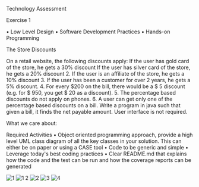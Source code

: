 Technology Assessment

Exercise 1

• Low Level Design
• Software Development Practices
• Hands-on Programming

The Store Discounts

On a retail website, the following discounts apply:
If the user has gold card of the store, he gets a 30% discount
If the user has silver card of the store, he gets a 20% discount
2. If the user is an affiliate of the store, he gets a 10% discount
3. If the user has been a customer for over 2 years, he gets a 5% discount.
4. For every $200 on the bill, there would be a $ 5 discount (e.g. for $ 950, you get $ 20
as a discount).
5. The percentage based discounts do not apply on phones.
6. A user can get only one of the percentage based discounts on a bill.
Write a program in java such that given a
bill, it finds the net payable amount. 
User interface is not required. 

What we care about:

Required Activities
• Object oriented programming approach, provide a high level UML class diagram of
all the key classes in your solution. This can either be on paper or using a CASE tool
• Code to be generic and simple
• Leverage today's best coding practices
• Clear README.md that explains how the code and the test can be run and how the
coverage reports can be generated


![1](https://user-images.githubusercontent.com/61588968/182868275-d62fcf3c-3e4d-4518-a866-0bbccc2a6a03.png)
![1 2](https://user-images.githubusercontent.com/61588968/182868308-e05b8523-9634-4f1a-9a4b-f0cc36d1d7fe.png)
![2](https://user-images.githubusercontent.com/61588968/182868328-75dcd865-9152-4263-af40-b9da704945e9.png)
![3](https://user-images.githubusercontent.com/61588968/182868346-94eee172-88f4-47db-bb40-42ee84a3ce0f.png)
![4](https://user-images.githubusercontent.com/61588968/182868356-859b3909-edd8-432c-ae61-a5442461050b.png)


